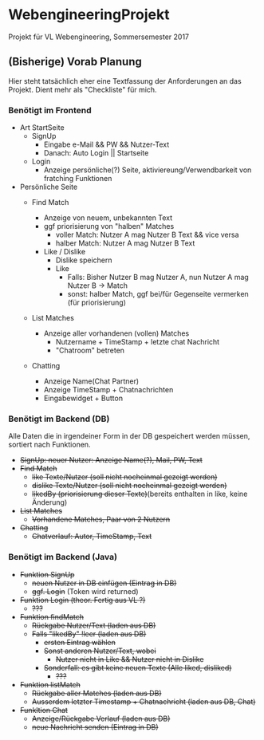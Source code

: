 # WebengineeringProjekt
Projekt für VL Webengineering, Sommersemester 2017

## (Bisherige) Vorab Planung
Hier steht tatsächlich eher eine Textfassung der Anforderungen an das Projekt. Dient mehr als "Checkliste" für mich.

### Benötigt im Frontend
- Art StartSeite
  - SignUp
    - Eingabe e-Mail && PW && Nutzer-Text
    - Danach: Auto Login || Startseite 
  - Login
    - Anzeige persönliche(?) Seite, aktiviereung/Verwendbarkeit von fratching Funktionen
- Persönliche Seite
  - Find Match
      - Anzeige von neuem, unbekannten Text
      - ggf priorisierung von "halben" Matches 
        - voller Match: Nutzer A mag Nutzer B Text && vice versa
        - halber Match: Nutzer A mag Nutzer B Text
      - Like / Dislike
        - Dislike speichern
        - Like 
          - Falls: Bisher Nutzer B mag Nutzer A, nun Nutzer A mag Nutzer B -> Match
          - sonst: halber Match, ggf bei/für Gegenseite vermerken (für priorisierung)   
        
  - List Matches
    - Anzeige aller vorhandenen (vollen) Matches
      - Nutzername + TimeStamp + letzte chat Nachricht
      - "Chatroom" betreten   
  - Chatting
    - Anzeige Name(Chat Partner)
    - Anzeige TimeStamp + Chatnachrichten
    - Eingabewidget + Button
  
### Benötigt im Backend (DB)
Alle Daten die in irgendeiner Form in der DB gespeichert werden müssen, sortiert nach Funktionen.
-  ~~SignUp: neuer Nutzer: Anzeige Name(?), Mail, PW, Text~~
- ~~Find Match~~
  - ~~like Texte/Nutzer (soll nicht nocheinmal gezeigt werden)~~
  - ~~dislike Texte/Nutzer (soll nicht nocheinmal gezeigt werden)~~
  - ~~likedBy (priorisierung dieser Texte)~~(bereits enthalten in like, keine Änderung)
- ~~List Matches~~
  - ~~Vorhandene Matches, Paar von 2 Nutzern~~
- ~~Chatting~~
  - ~~Chatverlauf: Autor, TimeStamp, Text~~
  
### Benötigt im Backend (Java)
- ~~Funktion SignUp~~
  - ~~neuen Nutzer in DB einfügen (Eintrag in DB)~~
  - ~~ggf. Login~~ (Token wird returned) 
- ~~Funktion Login (theor. Fertig aus VL ?)~~
  - ~~???~~
- ~~Funktion findMatch~~
  - ~~Rückgabe Nutzer/Text (laden aus DB)~~
  - ~~Falls "likedBy" !leer (laden aus DB)~~
    - ~~ersten Eintrag wählen~~
    - ~~Sonst anderen Nutzer/Text, wobei~~ 
      - ~~Nutzer nicht in Like && Nutzer nicht in Dislike~~
    - ~~Sonderfall: es gibt keine neuen Texte (Alle liked, disliked)~~
    	- ~~???~~ 
- ~~Funktion listMatch~~
  - ~~Rückgabe aller Matches (laden aus DB)~~
  - ~~Ausserdem letzter Timestamp + Chatnachricht (laden aus DB, Chat)~~
- ~~Funkltion Chat~~
  - ~~Anzeige/Rückgabe Verlauf (laden aus DB)~~
  - ~~neue Nachricht senden (Eintrag in DB)~~